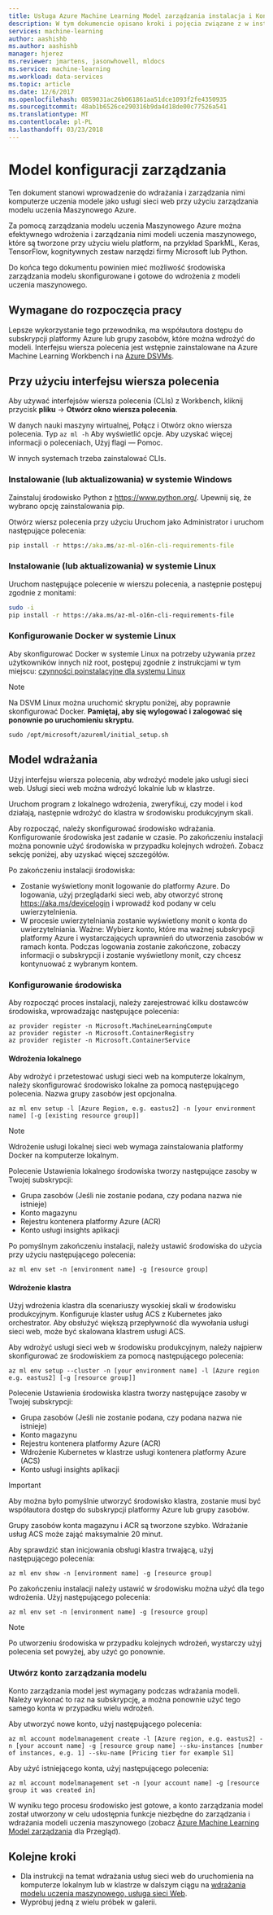 ```yaml
---
title: Usługa Azure Machine Learning Model zarządzania instalacja i Konfiguracja | Dokumentacja firmy Microsoft
description: W tym dokumencie opisano kroki i pojęcia związane z w instalowaniu i konfigurowaniu modelu zarządzania w usłudze Azure Machine Learning.
services: machine-learning
author: aashishb
ms.author: aashishb
manager: hjerez
ms.reviewer: jmartens, jasonwhowell, mldocs
ms.service: machine-learning
ms.workload: data-services
ms.topic: article
ms.date: 12/6/2017
ms.openlocfilehash: 0859031ac26b061861aa51dce1093f2fe4350935
ms.sourcegitcommit: 48ab1b6526ce290316b9da4d18de00c77526a541
ms.translationtype: MT
ms.contentlocale: pl-PL
ms.lasthandoff: 03/23/2018
---
```

# <a name="model-management-setup"></a>Model konfiguracji zarządzania

Ten dokument stanowi wprowadzenie do wdrażania i zarządzania nimi komputerze uczenia modele jako usługi sieci web przy użyciu zarządzania modelu uczenia Maszynowego Azure. 

Za pomocą zarządzania modelu uczenia Maszynowego Azure można efektywnego wdrożenia i zarządzania nimi modeli uczenia maszynowego, które są tworzone przy użyciu wielu platform, na przykład SparkML, Keras, TensorFlow, kognitywnych zestaw narzędzi firmy Microsoft lub Python. 

Do końca tego dokumentu powinien mieć możliwość środowiska zarządzania modelu skonfigurowane i gotowe do wdrożenia z modeli uczenia maszynowego.

## <a name="what-you-need-to-get-started"></a>Wymagane do rozpoczęcia pracy
Lepsze wykorzystanie tego przewodnika, ma współautora dostępu do subskrypcji platformy Azure lub grupy zasobów, które można wdrożyć do modeli.
Interfejsu wiersza polecenia jest wstępnie zainstalowane na Azure Machine Learning Workbench i na [Azure DSVMs](https://docs.microsoft.com/azure/machine-learning/machine-learning-data-science-virtual-machine-overview).

## <a name="using-the-cli"></a>Przy użyciu interfejsu wiersza polecenia
Aby używać interfejsów wiersza polecenia (CLIs) z Workbench, kliknij przycisk **pliku** -> **Otwórz okno wiersza polecenia**. 

W danych nauki maszyny wirtualnej, Połącz i Otwórz okno wiersza polecenia. Typ `az ml -h` Aby wyświetlić opcje. Aby uzyskać więcej informacji o poleceniach, Użyj flagi — Pomoc.

W innych systemach trzeba zainstalować CLIs.

### <a name="installing-or-updating-on-windows"></a>Instalowanie (lub aktualizowania) w systemie Windows

Zainstaluj środowisko Python z https://www.python.org/. Upewnij się, że wybrano opcję zainstalowania pip.

Otwórz wiersz polecenia przy użyciu Uruchom jako Administrator i uruchom następujące polecenia:

```cmd
pip install -r https://aka.ms/az-ml-o16n-cli-requirements-file
```

### <a name="installing-or-updating-on-linux"></a>Instalowanie (lub aktualizowania) w systemie Linux
Uruchom następujące polecenie w wierszu polecenia, a następnie postępuj zgodnie z monitami:

```bash
sudo -i
pip install -r https://aka.ms/az-ml-o16n-cli-requirements-file
```

### <a name="configuring-docker-on-linux"></a>Konfigurowanie Docker w systemie Linux
Aby skonfigurować Docker w systemie Linux na potrzeby używania przez użytkowników innych niż root, postępuj zgodnie z instrukcjami w tym miejscu: [czynności poinstalacyjne dla systemu Linux](https://docs.docker.com/engine/installation/linux/linux-postinstall/)

>[!NOTE]
> Na DSVM Linux można uruchomić skryptu poniżej, aby poprawnie skonfigurować Docker. **Pamiętaj, aby się wylogować i zalogować się ponownie po uruchomieniu skryptu.**
>```
>sudo /opt/microsoft/azureml/initial_setup.sh
>```

## <a name="deploying-your-model"></a>Model wdrażania
Użyj interfejsu wiersza polecenia, aby wdrożyć modele jako usługi sieci web. Usługi sieci web można wdrożyć lokalnie lub w klastrze.

Uruchom program z lokalnego wdrożenia, zweryfikuj, czy model i kod działają, następnie wdrożyć do klastra w środowisku produkcyjnym skali.

Aby rozpocząć, należy skonfigurować środowisko wdrażania. Konfigurowanie środowiska jest zadanie w czasie. Po zakończeniu instalacji można ponownie użyć środowiska w przypadku kolejnych wdrożeń. Zobacz sekcję poniżej, aby uzyskać więcej szczegółów.

Po zakończeniu instalacji środowiska:
- Zostanie wyświetlony monit logowanie do platformy Azure. Do logowania, użyj przeglądarki sieci web, aby otworzyć stronę https://aka.ms/devicelogin i wprowadź kod podany w celu uwierzytelnienia.
- W procesie uwierzytelniania zostanie wyświetlony monit o konta do uwierzytelniania. Ważne: Wybierz konto, które ma ważnej subskrypcji platformy Azure i wystarczających uprawnień do utworzenia zasobów w ramach konta. Podczas logowania zostanie zakończone, zobaczy informacji o subskrypcji i zostanie wyświetlony monit, czy chcesz kontynuować z wybranym kontem.

### <a name="environment-setup"></a>Konfigurowanie środowiska
Aby rozpocząć proces instalacji, należy zarejestrować kilku dostawców środowiska, wprowadzając następujące polecenia:

```azurecli
az provider register -n Microsoft.MachineLearningCompute
az provider register -n Microsoft.ContainerRegistry
az provider register -n Microsoft.ContainerService
```
#### <a name="local-deployment"></a>Wdrożenia lokalnego
Aby wdrożyć i przetestować usługi sieci web na komputerze lokalnym, należy skonfigurować środowisko lokalne za pomocą następującego polecenia. Nazwa grupy zasobów jest opcjonalna.

```azurecli
az ml env setup -l [Azure Region, e.g. eastus2] -n [your environment name] [-g [existing resource group]]
```
>[!NOTE] 
>Wdrożenie usługi lokalnej sieci web wymaga zainstalowania platformy Docker na komputerze lokalnym. 
>

Polecenie Ustawienia lokalnego środowiska tworzy następujące zasoby w Twojej subskrypcji:
- Grupa zasobów (Jeśli nie zostanie podana, czy podana nazwa nie istnieje)
- Konto magazynu
- Rejestru kontenera platformy Azure (ACR)
- Konto usługi insights aplikacji

Po pomyślnym zakończeniu instalacji, należy ustawić środowiska do użycia przy użyciu następującego polecenia:

```azurecli
az ml env set -n [environment name] -g [resource group]
```

#### <a name="cluster-deployment"></a>Wdrożenie klastra
Użyj wdrożenia klastra dla scenariuszy wysokiej skali w środowisku produkcyjnym. Konfiguruje klaster usług ACS z Kubernetes jako orchestrator. Aby obsłużyć większą przepływność dla wywołania usługi sieci web, może być skalowana klastrem usługi ACS.

Aby wdrożyć usługi sieci web w środowisku produkcyjnym, należy najpierw skonfigurować ze środowiskiem za pomocą następującego polecenia:

```azurecli
az ml env setup --cluster -n [your environment name] -l [Azure region e.g. eastus2] [-g [resource group]]
```

Polecenie Ustawienia środowiska klastra tworzy następujące zasoby w Twojej subskrypcji:
- Grupa zasobów (Jeśli nie zostanie podana, czy podana nazwa nie istnieje)
- Konto magazynu
- Rejestru kontenera platformy Azure (ACR)
- Wdrożenie Kubernetes w klastrze usługi kontenera platformy Azure (ACS)
- Konto usługi insights aplikacji

>[!IMPORTANT]
> Aby można było pomyślnie utworzyć środowisko klastra, zostanie musi być współautora dostęp do subskrypcji platformy Azure lub grupy zasobów.

Grupy zasobów konta magazynu i ACR są tworzone szybko. Wdrażanie usług ACS może zająć maksymalnie 20 minut. 

Aby sprawdzić stan inicjowania obsługi klastra trwającą, użyj następującego polecenia:

```azurecli
az ml env show -n [environment name] -g [resource group]
```

Po zakończeniu instalacji należy ustawić w środowisku można użyć dla tego wdrożenia. Użyj następującego polecenia:

```azurecli
az ml env set -n [environment name] -g [resource group]
```

>[!NOTE] 
> Po utworzeniu środowiska w przypadku kolejnych wdrożeń, wystarczy użyj polecenia set powyżej, aby użyć go ponownie.
>

### <a name="create-a-model-management-account"></a>Utwórz konto zarządzania modelu
Konto zarządzania model jest wymagany podczas wdrażania modeli. Należy wykonać to raz na subskrypcję, a można ponownie użyć tego samego konta w przypadku wielu wdrożeń.

Aby utworzyć nowe konto, użyj następującego polecenia:

```azurecli
az ml account modelmanagement create -l [Azure region, e.g. eastus2] -n [your account name] -g [resource group name] --sku-instances [number of instances, e.g. 1] --sku-name [Pricing tier for example S1]
```

Aby użyć istniejącego konta, użyj następującego polecenia:
```azurecli
az ml account modelmanagement set -n [your account name] -g [resource group it was created in]
```

W wyniku tego procesu środowisko jest gotowe, a konto zarządzania model został utworzony w celu udostępnia funkcje niezbędne do zarządzania i wdrażania modeli uczenia maszynowego (zobacz [Azure Machine Learning Model zarządzania](model-management-overview.md) dla Przegląd).

## <a name="next-steps"></a>Kolejne kroki

* Dla instrukcji na temat wdrażania usług sieci web do uruchomienia na komputerze lokalnym lub w klastrze w dalszym ciągu na [wdrażania modelu uczenia maszynowego, usługa sieci Web](model-management-service-deploy.md).
* Wypróbuj jedną z wielu próbek w galerii.
